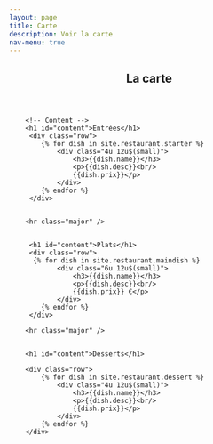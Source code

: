 ```yaml
---
layout: page
title: Carte
description: Voir la carte
nav-menu: true
---
```



<!-- Main -->
<div id="main" class="alt">

<!-- One -->
<section id="one">
	<div class="inner">
		<header class="major">
			<h1>La carte</h1>
		</header>

        <!-- Content -->
        <h1 id="content">Entrées</h1>
         <div class="row">
            {% for dish in site.restaurant.starter %}
                <div class="4u 12u$(small)">
                    <h3>{{dish.name}}</h3>
                    <p>{{dish.desc}}<br/>
                    {{dish.prix}}</p>
                </div>
            {% endfor %} 
         </div>
        
        
        <hr class="major" />
        
        
         <h1 id="content">Plats</h1>	
         <div class="row">
          {% for dish in site.restaurant.maindish %}
                <div class="6u 12u$(small)">
                    <h3>{{dish.name}}</h3>
                    <p>{{dish.desc}}<br/>
                    {{dish.prix}} €</p>
                </div>
            {% endfor %} 
         </div>
        
        <hr class="major" />
        
        
        <h1 id="content">Desserts</h1>
        
        <div class="row">
            {% for dish in site.restaurant.dessert %}
                <div class="4u 12u$(small)">
                    <h3>{{dish.name}}</h3>
                    <p>{{dish.desc}}<br/>
                    {{dish.prix}}</p>
                </div>
            {% endfor %} 
        </div>


</div>
</section>

</div>
